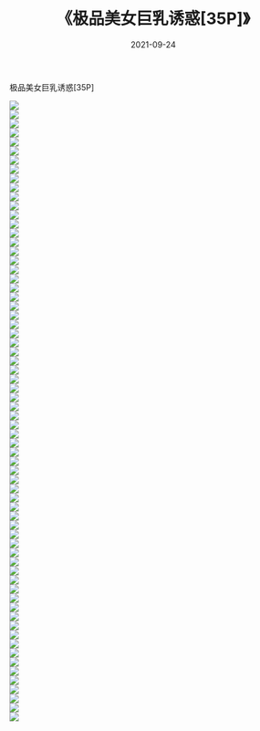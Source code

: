 ﻿---
layout: post
title:  《极品美女巨乳诱惑[35P]》
date:   2021-09-24
img: http://pic.660000.xyz/1:/性感/2021/极品美女巨乳诱惑[35P]/000.jpg
categories: [美女, 清纯, 唯美]
---

极品美女巨乳诱惑[35P]

  ![](http://pic.660000.xyz/1:/性感/2021/极品美女巨乳诱惑[35P]/001.jpg) <br> ![](http://pic.660000.xyz/1:/性感/2021/极品美女巨乳诱惑[35P]/002.jpg) <br> ![](http://pic.660000.xyz/1:/性感/2021/极品美女巨乳诱惑[35P]/003.jpg) <br> ![](http://pic.660000.xyz/1:/性感/2021/极品美女巨乳诱惑[35P]/004.jpg) <br> ![](http://pic.660000.xyz/1:/性感/2021/极品美女巨乳诱惑[35P]/005.jpg) <br> ![](http://pic.660000.xyz/1:/性感/2021/极品美女巨乳诱惑[35P]/006.jpg) <br> ![](http://pic.660000.xyz/1:/性感/2021/极品美女巨乳诱惑[35P]/007.jpg) <br> ![](http://pic.660000.xyz/1:/性感/2021/极品美女巨乳诱惑[35P]/008.jpg) <br> ![](http://pic.660000.xyz/1:/性感/2021/极品美女巨乳诱惑[35P]/009.jpg) <br> ![](http://pic.660000.xyz/1:/性感/2021/极品美女巨乳诱惑[35P]/010.jpg) <br> ![](http://pic.660000.xyz/1:/性感/2021/极品美女巨乳诱惑[35P]/011.jpg) <br> ![](http://pic.660000.xyz/1:/性感/2021/极品美女巨乳诱惑[35P]/012.jpg) <br> ![](http://pic.660000.xyz/1:/性感/2021/极品美女巨乳诱惑[35P]/013.jpg) <br> ![](http://pic.660000.xyz/1:/性感/2021/极品美女巨乳诱惑[35P]/014.jpg) <br> ![](http://pic.660000.xyz/1:/性感/2021/极品美女巨乳诱惑[35P]/015.jpg) <br> ![](http://pic.660000.xyz/1:/性感/2021/极品美女巨乳诱惑[35P]/016.jpg) <br> ![](http://pic.660000.xyz/1:/性感/2021/极品美女巨乳诱惑[35P]/017.jpg) <br> ![](http://pic.660000.xyz/1:/性感/2021/极品美女巨乳诱惑[35P]/018.jpg) <br> ![](http://pic.660000.xyz/1:/性感/2021/极品美女巨乳诱惑[35P]/019.jpg) <br> ![](http://pic.660000.xyz/1:/性感/2021/极品美女巨乳诱惑[35P]/020.jpg) <br> ![](http://pic.660000.xyz/1:/性感/2021/极品美女巨乳诱惑[35P]/021.jpg) <br> ![](http://pic.660000.xyz/1:/性感/2021/极品美女巨乳诱惑[35P]/022.jpg) <br> ![](http://pic.660000.xyz/1:/性感/2021/极品美女巨乳诱惑[35P]/023.jpg) <br> ![](http://pic.660000.xyz/1:/性感/2021/极品美女巨乳诱惑[35P]/024.jpg) <br> ![](http://pic.660000.xyz/1:/性感/2021/极品美女巨乳诱惑[35P]/025.jpg) <br> ![](http://pic.660000.xyz/1:/性感/2021/极品美女巨乳诱惑[35P]/026.jpg) <br> ![](http://pic.660000.xyz/1:/性感/2021/极品美女巨乳诱惑[35P]/027.jpg) <br> ![](http://pic.660000.xyz/1:/性感/2021/极品美女巨乳诱惑[35P]/028.jpg) <br> ![](http://pic.660000.xyz/1:/性感/2021/极品美女巨乳诱惑[35P]/029.jpg) <br> ![](http://pic.660000.xyz/1:/性感/2021/极品美女巨乳诱惑[35P]/030.jpg) <br> ![](http://pic.660000.xyz/1:/性感/2021/极品美女巨乳诱惑[35P]/031.jpg) <br> ![](http://pic.660000.xyz/1:/性感/2021/极品美女巨乳诱惑[35P]/032.jpg) <br> ![](http://pic.660000.xyz/1:/性感/2021/极品美女巨乳诱惑[35P]/033.jpg) <br> ![](http://pic.660000.xyz/1:/性感/2021/极品美女巨乳诱惑[35P]/034.jpg) <br> ![](http://pic.660000.xyz/1:/性感/2021/极品美女巨乳诱惑[35P]/035.jpg) <br> ![](http://pic.660000.xyz/1:/性感/2021/极品美女巨乳诱惑[35P]/036.jpg) <br> ![](http://pic.660000.xyz/1:/性感/2021/极品美女巨乳诱惑[35P]/037.jpg) <br> ![](http://pic.660000.xyz/1:/性感/2021/极品美女巨乳诱惑[35P]/038.jpg) <br> ![](http://pic.660000.xyz/1:/性感/2021/极品美女巨乳诱惑[35P]/039.jpg) <br> ![](http://pic.660000.xyz/1:/性感/2021/极品美女巨乳诱惑[35P]/040.jpg) <br> ![](http://pic.660000.xyz/1:/性感/2021/极品美女巨乳诱惑[35P]/041.jpg) <br> ![](http://pic.660000.xyz/1:/性感/2021/极品美女巨乳诱惑[35P]/042.jpg) <br> ![](http://pic.660000.xyz/1:/性感/2021/极品美女巨乳诱惑[35P]/043.jpg) <br> ![](http://pic.660000.xyz/1:/性感/2021/极品美女巨乳诱惑[35P]/044.jpg) <br> ![](http://pic.660000.xyz/1:/性感/2021/极品美女巨乳诱惑[35P]/045.jpg) <br> ![](http://pic.660000.xyz/1:/性感/2021/极品美女巨乳诱惑[35P]/046.jpg) <br> ![](http://pic.660000.xyz/1:/性感/2021/极品美女巨乳诱惑[35P]/047.jpg) <br> ![](http://pic.660000.xyz/1:/性感/2021/极品美女巨乳诱惑[35P]/048.jpg) <br> ![](http://pic.660000.xyz/1:/性感/2021/极品美女巨乳诱惑[35P]/049.jpg) <br> ![](http://pic.660000.xyz/1:/性感/2021/极品美女巨乳诱惑[35P]/050.jpg) <br> ![](http://pic.660000.xyz/1:/性感/2021/极品美女巨乳诱惑[35P]/051.jpg) <br> ![](http://pic.660000.xyz/1:/性感/2021/极品美女巨乳诱惑[35P]/052.jpg) <br> ![](http://pic.660000.xyz/1:/性感/2021/极品美女巨乳诱惑[35P]/053.jpg) <br> ![](http://pic.660000.xyz/1:/性感/2021/极品美女巨乳诱惑[35P]/054.jpg) <br> ![](http://pic.660000.xyz/1:/性感/2021/极品美女巨乳诱惑[35P]/055.jpg) <br> ![](http://pic.660000.xyz/1:/性感/2021/极品美女巨乳诱惑[35P]/056.jpg) <br> ![](http://pic.660000.xyz/1:/性感/2021/极品美女巨乳诱惑[35P]/057.jpg) <br> ![](http://pic.660000.xyz/1:/性感/2021/极品美女巨乳诱惑[35P]/058.jpg) <br> ![](http://pic.660000.xyz/1:/性感/2021/极品美女巨乳诱惑[35P]/059.jpg) <br> ![](http://pic.660000.xyz/1:/性感/2021/极品美女巨乳诱惑[35P]/060.jpg) <br> ![](http://pic.660000.xyz/1:/性感/2021/极品美女巨乳诱惑[35P]/061.jpg) <br> ![](http://pic.660000.xyz/1:/性感/2021/极品美女巨乳诱惑[35P]/062.jpg) <br> ![](http://pic.660000.xyz/1:/性感/2021/极品美女巨乳诱惑[35P]/063.jpg) <br> ![](http://pic.660000.xyz/1:/性感/2021/极品美女巨乳诱惑[35P]/064.jpg) <br> ![](http://pic.660000.xyz/1:/性感/2021/极品美女巨乳诱惑[35P]/065.jpg) <br> ![](http://pic.660000.xyz/1:/性感/2021/极品美女巨乳诱惑[35P]/066.jpg) <br> ![](http://pic.660000.xyz/1:/性感/2021/极品美女巨乳诱惑[35P]/067.jpg) <br> ![](http://pic.660000.xyz/1:/性感/2021/极品美女巨乳诱惑[35P]/068.jpg) <br>